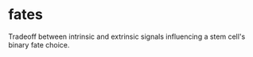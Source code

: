 # fates
Tradeoff between intrinsic and extrinsic signals influencing a stem cell's binary fate choice.  
